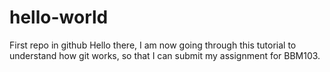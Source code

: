 # hello-world
First repo in github
Hello there, I am now going through this tutorial to understand how git works, so that I can submit my assignment for BBM103.
